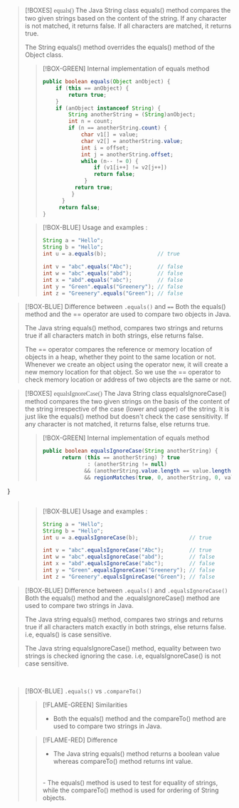 
>[!BOXES] <span style="font-family:Cascadia">equals()</span>
>The Java String class equals() method compares the two given strings based on the content of the string. If any character is not matched, it returns false. If all characters are matched, it returns true.
>
>The String equals() method overrides the equals() method of the Object class.
>
>>[!BOX-GREEN] Internal implementation of equals method 
>>```java 
>>public boolean equals(Object anObject) {
>>     if (this == anObject) {
>>         return true;
>>     }
>>     if (anObject instanceof String) {
>>         String anotherString = (String)anObject;
>>         int n = count;
>>         if (n == anotherString.count) {
>>             char v1[] = value;
>>             char v2[] = anotherString.value;
>>             int i = offset;
>>             int j = anotherString.offset;
>>             while (n-- != 0) {
>>                 if (v1[i++] != v2[j++])
>>                 return false;
>>              }
>>           return true;
>>          }
>>       }
>>      return false;
>>}
>>```
>
>>[!BOX-BLUE] Usage and examples : 
>>```java 
>> String a = "Hello";
>> String b = "Hello";
>> int u = a.equals(b);                // true
>>
>> int v = "abc".equals("Abc");        // false    
>> int w = "abc".equals("abd");        // false
>> int x = "abd".equals("abc");        // false
>> int y = "Green".equals("Greenery"); // false
>> int z = "Greenery".equals("Green"); // false
>>
>>```


>[!BOX-BLUE] Difference between `.equals()` and `==`
>Both the equals() method and the == operator are used to compare two objects in Java.
>
>The Java string equals() method, compares two strings and returns true if all characters match in both strings, else returns false.
>
>The == operator compares the reference or memory location of objects in a heap, whether they point to the same location or not.
Whenever we create an object using the operator new, it will create a new memory location for that object. So we use the == operator to check memory location or address of two objects are the same or not.







>[!BOXES] <span style="font-family:Cascadia">equalsIgnoreCase()</span>
>The Java String class equalsIgnoreCase() method compares the two given strings on the basis of the content of the string irrespective of the case (lower and upper) of the string. It is just like the equals() method but doesn't check the case sensitivity. If any character is not matched, it returns false, else returns true.
>
>>[!BOX-GREEN] Internal implementation of equals method 
>>```java 
>>public boolean equalsIgnoreCase(String anotherString) {    
>>       return (this == anotherString) ? true    
>>               : (anotherString != null)    
>>              && (anotherString.value.length == value.length)    
>>              && regionMatches(true, 0, anotherString, 0, value.length);    
   }    
>>```
>
>>[!BOX-BLUE] Usage and examples : 
>>```java 
>> String a = "Hello";
>> String b = "Hello";
>> int u = a.equalsIgnoreCase(b);                // true
>>
>> int v = "abc".equalsIgnoreCase("Abc");        // true
>> int w = "abc".equalsIgnoreCase("abd");        // false
>> int x = "abd".equalsIgnoreCase("abc");        // false
>> int y = "Green".equalsIgnoreCase("Greenery"); // false
>> int z = "Greenery".equalsIgnireCase("Green"); // false
>>
>>```


>[!BOX-BLUE] Difference between `.equals()` and `.equalsIgnoreCase()`
>Both the equals() method and the .equalsIgnoreCase() method are used to compare two strings in Java.
>
>The Java string equals() method, compares two strings and returns true if all characters match exactly in both strings, else returns false. i.e, equals() is case sensitive.
>
>The Java string equalsIgnoreCase() method, equality between two strings is checked ignoring the case. i.e, equalsIgnoreCase() is not case sensitive.

<br>



>[!BOX-BLUE]  `.equals()` vs `.compareTo()`
>
>>[!FLAME-GREEN] Similarities 
>> - Both the equals() method and the compareTo() method are used to compare two strings in Java.
>>
>
>
>>[!FLAME-RED] Difference 
>> - The Java string equals() method returns a boolean value whereas compareTo() method returns int value.
>><br>
>> - The equals() method is used to test for equality of strings, while the compareTo() method is used for ordering of String objects.
>>